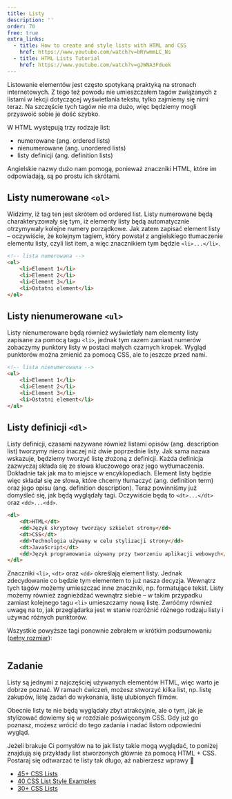 ```yaml
---
title: Listy
description: ''
order: 70
free: true
extra_links:
  - title: How to create and style lists with HTML and CSS
    href: https://www.youtube.com/watch?v=bRYwmmLC_Ns
  - title: HTML Lists Tutorial
    href: https://www.youtube.com/watch?v=gJWNA3Fduek
---
```


<script>
	import Codepen from "$lib/components/ui/Codepen.svelte";
</script>

Listowanie elementów jest często spotykaną praktyką na stronach internetowych. Z tego też powodu nie umieszczałem tagów związanych z listami w lekcji dotyczącej wyświetlania tekstu, tylko zajmiemy się nimi teraz. Na szczęście tych tagów nie ma dużo, więc będziemy mogli przyswoić sobie je dość szybko.

W HTML występują trzy rodzaje list:

- numerowane (ang. ordered lists)
- nienumerowane (ang. unordered lists)
- listy definicji (ang. definition lists)

Angielskie nazwy dużo nam pomogą, ponieważ znaczniki HTML, które im odpowiadają, są po prostu ich skrótami.

## Listy numerowane `<ol>`

Widzimy, iż tag ten jest skrótem od ordered list. Listy numerowane będą charakteryzowały się tym, iż elementy listy będą automatycznie otrzymywały kolejne numery porządkowe. Jak zatem zapisać element listy – oczywiście, że kolejnym tagiem, który powstał z angielskiego tłumaczenie elementu listy, czyli list item, a więc znacznikiem tym będzie `<li>...</li>`.

```html
<!-- lista numerowana -->
<ol>
	<li>Element 1</li>
	<li>Element 2</li>
	<li>Element 3</li>
	<li>Ostatni element</li>
</ol>
```

## Listy nienumerowane `<ul>`

Listy nienumerowane będą również wyświetlały nam elementy listy zapisane za pomocą tagu `<li>`, jednak tym razem zamiast numerów zobaczymy punktory listy w postaci małych czarnych kropek. Wygląd punktorów można zmienić za pomocą CSS, ale to jeszcze przed nami.

```html
<!-- lista nienumerowana -->
<ul>
	<li>Element 1</li>
	<li>Element 2</li>
	<li>Element 3</li>
	<li>Ostatni element</li>
</ul>
```

## Listy definicji `<dl>`

Listy definicji, czasami nazywane również listami opisów (ang. description list) tworzymy nieco inaczej niż dwie poprzednie listy. Jak sama nazwa wskazuje, będziemy tworzyć listę złożoną z definicji. Każda definicja zazwyczaj składa się ze słowa kluczowego oraz jego wytłumaczenia. Dokładnie tak jak ma to miejsce w encyklopediach. Element listy będzie więc składał się ze słowa, które chcemy tłumaczyć (ang. definition term) oraz jego opisu (ang. definition description). Teraz powinniśmy już domyśleć się, jak będą wyglądały tagi. Oczywiście będą to `<dt>...</dt>` oraz `<dd>...<dd>`.

```html
<dl>
	<dt>HTML</dt>
	<dd>Język skryptowy tworzący szkielet strony</dd>
	<dt>CSS</dt>
	<dd>Technologia używany w celu stylizacji strony</dd>
	<dt>JavaScript</dt>
	<dd>Język programowania używany przy tworzeniu aplikacji webowych</dd>
</dl>
```

Znaczniki `<li>`, `<dt>` oraz `<dd>` określają element listy. Jednak zdecydowanie co będzie tym elementem to już nasza decyzja. Wewnątrz tych tagów możemy umieszczać inne znaczniki, np. formatujące tekst. Listy możemy również zagnieżdżać wewnątrz siebie – w takim przypadku zamiast kolejnego tagu `<li>` umieszczamy nową listę. Zwróćmy również uwagę na to, jak przeglądarka jest w stanie rozróżnić różnego rodzaju listy i używać różnych punktorów.

<Codepen id="BavOpwd" />

Wszystkie powyższe tagi ponownie zebrałem w krótkim podsumowaniu ([pełny rozmiar](/online/statyczna/img/podstawy-html/listy.png)):

<img alt="" src="/online/statyczna/img/podstawy-html/listy.png" />

## Zadanie

Listy są jednymi z najczęściej używanych elementów HTML, więc warto je dobrze poznać. W ramach ćwiczeń, możesz stworzyć kilka list, np. listę zakupów, listę zadań do wykonania, listę ulubionych filmów.

Obecnie listy te nie będą wyglądały zbyt atrakcyjnie, ale o tym, jak je stylizować dowiemy się w rozdziale poświęconym CSS. Gdy już go poznasz, możesz wrócić do tego zadania i nadać listom odpowiedni wygląd.

Jeżeli brakuje Ci pomysłów na to jak listy takie mogą wyglądać, to poniżej znajdują się przykłady list stworzonych głównie za pomocą HTML + CSS. Postaraj się odtwarzać te listy tak długo, aż nabierzesz wprawy 💪

- [45+ CSS Lists](https://freefrontend.com/css-lists/)
- [40 CSS List Style Examples](https://devdevout.com/css/css-list-styles)
- [30+ CSS Lists](https://devsnap.me/css-lists)
